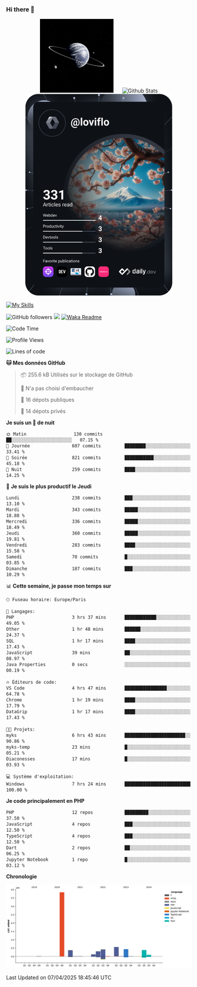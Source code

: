 ### Hi there 👋

<p align="center">
  <img src="https://github.com/Loviflo/Loviflo/blob/main/img/portrait.jpg" alt="Loviflo" height="200" style="margin-right: 20px"/>
  <img src="https://github-readme-stats.vercel.app/api?username=Loviflo&show_icons=true&theme=graywhite" alt="Github Stats" />
  <a href="https://app.daily.dev/loviflo"><img src="https://github.com/loviflo/loviflo/blob/main/devcard.svg" width="400" alt="Loviflo's Dev Card"/></a>
</p>

[![My Skills](https://skillicons.dev/icons?i=php,laravel,symfony,dotnet,cs,nodejs,mysql,postgres,js,ts,html,css,sass,angular,react,electron,docker,webpack,vscode,figma,git,github,gitlab,nginx,postman&perline=5)](https://skillicons.dev)

![GitHub followers](https://img.shields.io/github/followers/Loviflo?label=Follow&style=social)
![](https://visitor-badge.glitch.me/badge?page_id=Loviflo.Loviflo)
[![Waka Readme](https://github.com/Loviflo/Loviflo/actions/workflows/update-stats.yml/badge.svg)](https://github.com/Loviflo/Loviflo/actions/workflows/update-stats.yml)

<!--START_SECTION:waka-->
![Code Time](http://img.shields.io/badge/Code%20Time-2%2C708%20hrs%2026%20mins-blue)

![Profile Views](http://img.shields.io/badge/Vues%20du%20profil-0-blue)

![Lines of code](https://img.shields.io/badge/Depuis%20Hello%20World%2C%20j%27ai%20%C3%A9crit-6.5%20million%20Lignes%20de%20code-blue)

**🐱 Mes données GitHub** 

> 📦 255.6 kB Utilisés sur le stockage de GitHub 
 > 
> 🚫 N'a pas choisi d'embaucher
 > 
> 📜 16 dépots publiques 
 > 
> 🔑 14 dépots privés 
 > 
**Je suis un 🦉 de nuit** 

```text
🌞 Matin                  130 commits         ██░░░░░░░░░░░░░░░░░░░░░░░   07.15 % 
🌆 Journée                607 commits         ████████░░░░░░░░░░░░░░░░░   33.41 % 
🌃 Soirée                 821 commits         ███████████░░░░░░░░░░░░░░   45.18 % 
🌙 Nuit                   259 commits         ████░░░░░░░░░░░░░░░░░░░░░   14.25 % 
```
📅 **Je suis le plus productif le Jeudi** 

```text
Lundi                    238 commits         ███░░░░░░░░░░░░░░░░░░░░░░   13.10 % 
Mardi                    343 commits         █████░░░░░░░░░░░░░░░░░░░░   18.88 % 
Mercredi                 336 commits         █████░░░░░░░░░░░░░░░░░░░░   18.49 % 
Jeudi                    360 commits         █████░░░░░░░░░░░░░░░░░░░░   19.81 % 
Vendredi                 283 commits         ████░░░░░░░░░░░░░░░░░░░░░   15.58 % 
Samedi                   70 commits          █░░░░░░░░░░░░░░░░░░░░░░░░   03.85 % 
Dimanche                 187 commits         ███░░░░░░░░░░░░░░░░░░░░░░   10.29 % 
```


📊 **Cette semaine, je passe mon temps sur** 

```text
🕑︎ Fuseau horaire: Europe/Paris

💬 Langages: 
PHP                      3 hrs 37 mins       ████████████░░░░░░░░░░░░░   49.05 % 
Other                    1 hr 48 mins        ██████░░░░░░░░░░░░░░░░░░░   24.37 % 
SQL                      1 hr 17 mins        ████░░░░░░░░░░░░░░░░░░░░░   17.43 % 
JavaScript               39 mins             ██░░░░░░░░░░░░░░░░░░░░░░░   08.97 % 
Java Properties          0 secs              ░░░░░░░░░░░░░░░░░░░░░░░░░   00.19 % 

🔥 Éditeurs de code: 
VS Code                  4 hrs 47 mins       ████████████████░░░░░░░░░   64.78 % 
Chrome                   1 hr 19 mins        ████░░░░░░░░░░░░░░░░░░░░░   17.79 % 
DataGrip                 1 hr 17 mins        ████░░░░░░░░░░░░░░░░░░░░░   17.43 % 

🐱‍💻 Projets: 
myks                     6 hrs 43 mins       ███████████████████████░░   90.86 % 
myks-temp                23 mins             █░░░░░░░░░░░░░░░░░░░░░░░░   05.21 % 
Diaconesses              17 mins             █░░░░░░░░░░░░░░░░░░░░░░░░   03.93 % 

💻 Système d'exploitation: 
Windows                  7 hrs 24 mins       █████████████████████████   100.00 % 
```

**Je code principalement en PHP** 

```text
PHP                      12 repos            █████████░░░░░░░░░░░░░░░░   37.50 % 
JavaScript               4 repos             ███░░░░░░░░░░░░░░░░░░░░░░   12.50 % 
TypeScript               4 repos             ███░░░░░░░░░░░░░░░░░░░░░░   12.50 % 
Dart                     2 repos             ██░░░░░░░░░░░░░░░░░░░░░░░   06.25 % 
Jupyter Notebook         1 repo              █░░░░░░░░░░░░░░░░░░░░░░░░   03.12 % 
```



**Chronologie**

![Lines of Code chart](https://raw.githubusercontent.com/Loviflo/Loviflo/main/assets/bar_graph.png)


 Last Updated on 07/04/2025 18:45:46 UTC
<!--END_SECTION:waka-->
